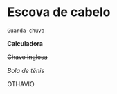 # Escova de cabelo

```
Guarda-chuva
```

**Calculadora**

~~Chave inglesa~~

*Bola de tênis*

&#79;&#84;&#72;&#65;&#86;&#73;&#79;